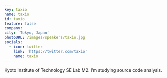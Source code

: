 ```yaml
---
key: taxio
name: taxio
id: taxio
feature: false
company: 
city: 'Tokyo, Japan'
photoURL: /images/speakers/taxio.jpg
socials:
  - icon: twitter
    link: 'https://twitter.com/taxio'
    name: taxio
---
```


Kyoto Institute of Technology SE Lab M2. I’m studying source code analysis.
